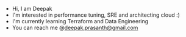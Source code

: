 - Hi, I am Deepak
- I'm interested in performance tuning, SRE and architecting cloud :)
- I'm currently learning Terraform and Data Engineering
- You can reach me @deepak.prasanth@gmail.com
